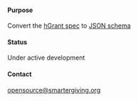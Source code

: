 #### Purpose  
Convert the [hGrant spec](http://foundationcenter.org/grantmakers/hgrant.html) to [JSON schema](http://json-schema.org/)

#### Status  
Under active development

#### Contact  

opensource@smartergiving.org
